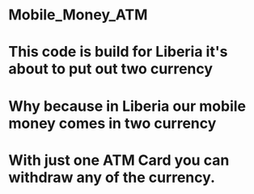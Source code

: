 # Mobile_Money_ATM
# This code is build for Liberia it's about to put out two currency 
# Why because in Liberia our mobile money comes in two currency
# With just one ATM Card you can withdraw any of the currency.
